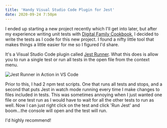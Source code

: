 ```yaml
---
title: 'Handy Visual Studio Code Plugin for Jest'
date: 2020-09-24 7:50pm
---
```


I ended up starting a new project recently which I'll get into later, but after my experience writing unit tests with [Digital Family Cookbook](https://kpwags.com/2020/05/06/delving-into-unit-testing.html), I decided to write the tests as I code for this new project. I found a nifty little tool that makes things a little easier for me so I figured I'd share.

It's a Visual Studio Code plugin called [Jest Runner](https://marketplace.visualstudio.com/items?itemName=firsttris.vscode-jest-runner). What this does is allow you to run a single test or run all tests in the open file from the context menu.

<div class="centered-image"><img src="/assets/images/posts/jestrunner.png" alt="Jest Runner in Action in VS Code" class="shadowed" /></div>

Prior to this, I had 2 npm test scripts. One that runs all tests and stops, and a second that puts Jest in watch mode running every time I make changes to files included in tests. This was sometimes annoying when I just wanted one file or one test run as I would have to wait for all the other tests to run as well. Now I can just right click on the test and click 'Run Jest' and boom...the console will open and the test will run.

I'd highly recommend!
